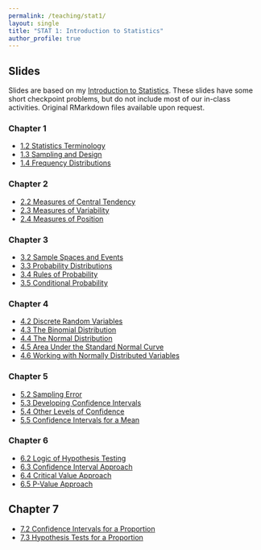 ```yaml
---
permalink: /teaching/stat1/
layout: single
title: "STAT 1: Introduction to Statistics"
author_profile: true
---
```


## Slides

Slides are based on my [Introduction to Statistics](https://bookdown.org/lgpcappiello/introstats/). These slides have some short checkpoint problems, but do not include most of our in-class activities. Original RMarkdown files available upon request. 

### Chapter 1
- <a href="https://lgpcappiello.github.io/teaching/stat1/slides/1_2-Statistics-Terminology.html" target="blank">1.2 Statistics Terminology</a>
- <a href="https://lgpcappiello.github.io/teaching/stat1/slides/1_3-Sampling-Design.html" target="blank">1.3 Sampling and Design</a>
- <a href="https://lgpcappiello.github.io/teaching/stat1/slides/1_4-Frequency-Distributions.html" target="blank">1.4 Frequency Distributions</a>

### Chapter 2
- <a href="https://lgpcappiello.github.io/teaching/stat1/slides/2_2-Central-Tendency.html" target="blank">2.2 Measures of Central Tendency</a>
- <a href="https://lgpcappiello.github.io/teaching/stat1/slides/2_3-Variability.html" target="blank">2.3 Measures of Variability</a>
- <a href="https://lgpcappiello.github.io/teaching/stat1/slides/2_4-Position.html" target="blank">2.4 Measures of Position</a>

### Chapter 3
- <a href="https://lgpcappiello.github.io/teaching/stat1/slides/3_2-Sample-Spaces-and-Events.html" target="blank">3.2 Sample Spaces and Events</a>
- <a href="https://lgpcappiello.github.io/teaching/stat1/slides/3_3-Probability-Distributions.html" target="blank">3.3 Probability Distributions</a>
- <a href="https://lgpcappiello.github.io/teaching/stat1/slides/3_4-Probability-Rules.html" target="blank">3.4 Rules of Probability</a>
- <a href="https://lgpcappiello.github.io/teaching/stat1/slides/3_5-Conditional-Probability.html" target="blank">3.5 Conditional Probability</a>

### Chapter 4
- <a href="https://lgpcappiello.github.io/teaching/stat1/slides/4_2-Discrete-Random-Variables.html" target="blank">4.2 Discrete Random Variables</a>
- <a href="https://lgpcappiello.github.io/teaching/stat1/slides/4_3-Binomial-Distribution.html" target="blank">4.3 The Binomial Distribution</a>
- <a href="https://lgpcappiello.github.io/teaching/stat1/slides/4_4-Normal-Distribution.html" target="blank">4.4 The Normal Distribution</a>
- <a href="https://lgpcappiello.github.io/teaching/stat1/slides/4_5-Area-Under-Standard-Normal.html" target="blank">4.5 Area Under the Standard Normal Curve</a>
- <a href="https://lgpcappiello.github.io/teaching/stat1/slides/4_6-Working-with-Normal.html" target="blank">4.6 Working with Normally Distributed Variables</a>

### Chapter 5
- <a href="https://lgpcappiello.github.io/teaching/stat1/slides/5_2-Sampling-Error.html" target="blank">5.2 Sampling Error</a>
- <a href="https://lgpcappiello.github.io/teaching/stat1/slides/5_3-Developing-CIs.html" target="blank">5.3 Developing Confidence Intervals</a>
- <a href="https://lgpcappiello.github.io/teaching/stat1/slides/5_4-Other-Levels-of-Confidences.html" target="blank">5.4 Other Levels of Confidence</a>
- <a href="https://lgpcappiello.github.io/teaching/stat1/slides/5_5-CIs-for-a-Mean.html" target="blank">5.5 Confidence Intervals for a Mean</a>

### Chapter 6

- <a href="https://lgpcappiello.github.io/teaching/stat1/slides/6_2-Logic-of-Hypothesis-Testing.html" target="blank">6.2 Logic of Hypothesis Testing</a>
- <a href="https://lgpcappiello.github.io/teaching/stat1/slides/6_3-Confidence-Interval-Approach.html" target="blank">6.3 Confidence Interval Approach</a>
- <a href="https://lgpcappiello.github.io/teaching/stat1/slides/6_4-Critical-Value-Approach.html" target="blank">6.4 Critical Value Approach</a>
- <a href="https://lgpcappiello.github.io/teaching/stat1/slides/6_5-P-Value-Approach.html" target="blank">6.5 P-Value Approach</a>

## Chapter 7

- <a href="https://lgpcappiello.github.io/teaching/stat1/slides/7_2-Confidence-Intervals-for-P.html" target="blank">7.2 Confidence Intervals for a Proportion</a>
- <a href="https://lgpcappiello.github.io/teaching/stat1/slides/7_3-Hypothesis-Tests-for-P.html" target="blank">7.3 Hypothesis Tests for a Proportion</a>
